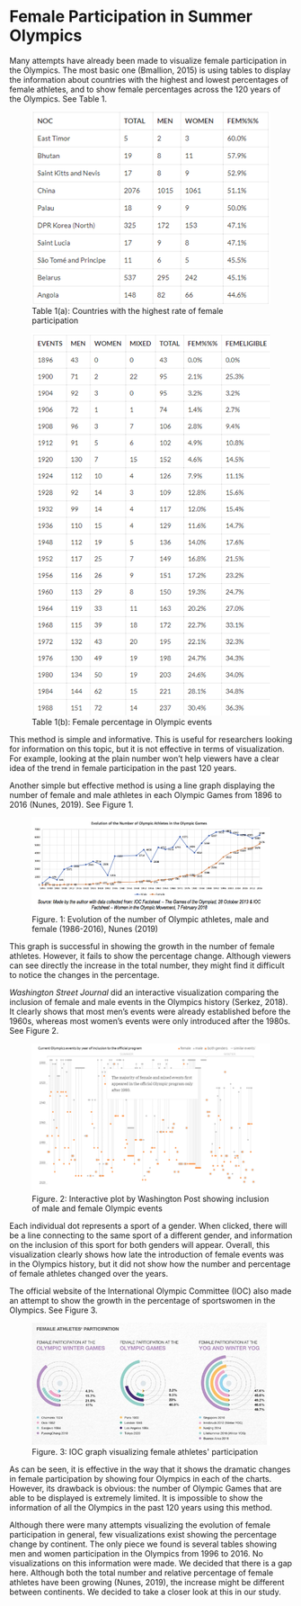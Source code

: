 # Female Participation in Summer Olympics

Many attempts have already been made to visualize female participation in the Olympics. The most basic one (Bmallion, 2015) is using tables to display the information about countries with the highest and lowest percentages of female athletes, and to show female percentages across the 120 years of the Olympics. See Table 1. 

<figure>
  <img src="https://raw.githubusercontent.com/hongtaoh/olymvis/master/static/pics/1-1.png"></img>
  <figcaption>
  	Table 1(a): Countries with the highest rate of female participation
  </figcaption>
</figure>

<figure>
  <img src="https://raw.githubusercontent.com/hongtaoh/olymvis/master/static/pics/1-2.png"></img>
  <figcaption>
  	Table 1(b): Female percentage in Olympic events
  </figcaption>
</figure>


This method is simple and informative. This is useful for researchers looking for information on this topic, but it is not effective in terms of visualization. For example, looking at the plain number won’t help viewers have a clear idea of the trend in female participation in the past 120 years. 

Another simple but effective method is using a line graph displaying the number of female and male athletes in each Olympic Games from 1896 to 2016 (Nunes, 2019). See Figure 1.

<figure>
  <img src="https://raw.githubusercontent.com/hongtaoh/olymvis/master/static/pics/1-3.png"></img>
  <figcaption>
  	Figure. 1: Evolution of the number of Olympic athletes, male and female (1986-2016), Nunes (2019)
  </figcaption>
</figure>

This graph is successful in showing the growth in the number of female athletes. However, it fails to show the percentage change. Although viewers can see directly the increase in the total number, they might find it difficult to notice the changes in the percentage. 

*Washington Street Journal* did an interactive visualization comparing the inclusion of female and male events in the Olympics history (Serkez, 2018). It clearly shows that most men’s events were already established before the 1960s, whereas most women’s events were only introduced after the 1980s. See Figure 2. 

<figure>
  <img src="https://raw.githubusercontent.com/hongtaoh/olymvis/master/static/pics/1-4.png"></img>
  <figcaption>
  	Figure. 2: Interactive plot by Washington Post showing inclusion of male and female Olympic events
  </figcaption>
</figure>

Each individual dot represents a sport of a gender. When clicked, there will be a line connecting to the same sport of a different gender, and information on the inclusion of this sport for both genders will appear. Overall, this visualization clearly shows how late the introduction of female events was in the Olympics history, but it did not show how the number and percentage of female athletes changed over the years. 

The official website of the International Olympic Committee (IOC) also made an attempt to show the growth in the percentage of sportswomen in the Olympics. See Figure 3.

<figure>
  <img src="https://raw.githubusercontent.com/hongtaoh/olymvis/master/static/pics/1-5.png"></img>
  <figcaption>
  	Figure. 3: IOC graph visualizing female athletes' participation
  </figcaption>
</figure>

As can be seen, it is effective in the way that it shows the dramatic changes in female participation by showing four Olympics in each of the charts. However, its drawback is obvious: the number of Olympic Games that are able to be displayed is extremely limited. It is impossible to show the information of all the Olympics in the past 120 years using this method. 

Although there were many attempts visualizing the evolution of female participation in general, few visualizations exist showing the percentage change by continent. The only piece we found is several tables showing men and women participation in the Olympics from 1996 to 2016. No visualizations on this information were made. We decided that there is a gap here. Although both the total number and relative percentage of female athletes have been growing (Nunes, 2019), the increase might be different between continents. We decided to take a closer look at this in our study. 